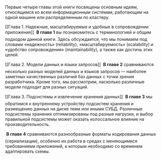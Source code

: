 Первые четыре главы этой книги посвящены основным идеям, относящимся ко всем информационным системам, работающим на одной машине или распределенным по кластеру.

[[Глава 1. Надежные, масштабируемые  и удобные в сопровождении  приложения]]
 **В главе 1** вы познакомитесь с терминологией и общим подходом данной книги. Здесь обсуждается, что мы понимаем под словами «надежность» (reliability), 
«масштабируемость» (scalability) и «удобство сопровождения» (maintainability), а также как достичь этих целей.

[[Глава 2. Модели данных  и языки запросов]]
 **В главе 2** сравниваются несколько разных моделей данных и языков запросов — наиболее заметных качественных различий баз данных с точки зрения разработчика. Кроме того, мы рассмотрим, насколько различные модели подходят для разных ситуаций.

[[Глава 3. Подсистемы и извлечение хранения данных]]
 **В главе 3** мы обратимся к внутреннему устройству подсистем хранения и размещению данных на диске теми или иными СУБД. Различные подсистемы хранения оптимизированы под разные нагрузки, и выбор правильной подсистемы может оказать колоссальное влияние на производительность.

 **В главе 4** сравниваются разнообразные форматы кодирования данных (сериализации), особенно их работа в средах с меняющимися требованиями приложений, к которым необходимо со временем адаптировать схемы.